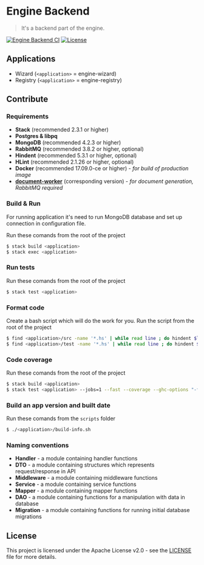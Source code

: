 # Engine Backend
> It's a backend part of the engine.

[![Engine Backend CI](https://github.com/ds-wizard/engine-backend/workflows/Engine%20Backend%20CI/badge.svg?branch=master)](https://github.com/ds-wizard/engine-backend/actions)
[![License](https://img.shields.io/badge/license-Apache%202-blue.svg)](LICENSE.md)

## Applications

- Wizard (`<application>` = engine-wizard)
- Registry (`<application>` = engine-registry)

## Contribute

### Requirements

 - **Stack** (recommended 2.3.1 or higher)
 - **Postgres & libpq**
 - **MongoDB** (recommended 4.2.3 or higher)
 - **RabbitMQ** (recommended 3.8.2 or higher, optional)
 - **Hindent** (recommended 5.3.1 or higher, optional)
 - **HLint** (recommended 2.1.26 or higher, optional)
 - **Docker** (recommended 17.09.0-ce or higher) - *for build of production image*
 - [**document-worker**](https://github.com/ds-wizard/document-worker) (corresponding version) - *for document generation, RabbitMQ required*

### Build & Run

For running application it's need to run MongoDB database and set up connection in configuration file.

Run these comands from the root of the project

```bash
$ stack build <application>
$ stack exec <application>
```

### Run tests

Run these comands from the root of the project

```bash
$ stack test <application>
```

### Format code

Create a bash script which will do the work for you. Run the script from the root of the project

```bash
$ find <application>/src -name '*.hs' | while read line ; do hindent $line ; done
$ find <application>/test -name '*.hs' | while read line ; do hindent $line ; done
```

### Code coverage

Run these comands from the root of the project

```bash
$ stack build <application>
$ stack test <application> --jobs=1 --fast --coverage --ghc-options "-fforce-recomp"
```

### Build an app version and built date

Run these comands from the `scripts` folder

```bash
$ ./<application>/build-info.sh
```

### Naming conventions
- **Handler** - a module containing handler functions
- **DTO** - a module containing structures which represents request/response in API
- **Middleware** - a module containing middleware functions
- **Service** - a module containing service functions
- **Mapper** - a module containing mapper functions
- **DAO** - a module containing functions for a manipulation with data in database
- **Migration** - a module containing functions for running initial database migrations

## License
This project is licensed under the Apache License v2.0 - see the [LICENSE](LICENSE.md) file for more details.
